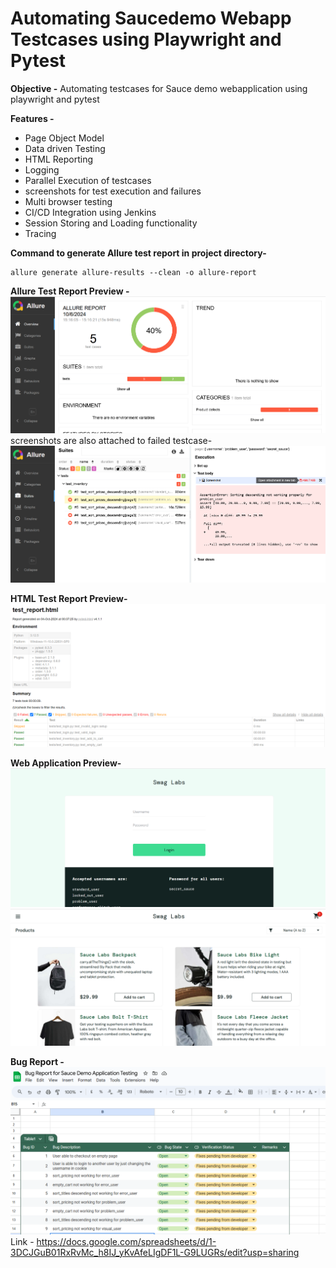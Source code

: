 # Automating Saucedemo Webapp Testcases using Playwright and Pytest

**Objective -** 
 Automating testcases for Sauce demo 
webapplication using playwright and pytest

**Features -**
 - Page Object Model 
 - Data driven Testing
 - HTML Reporting
 - Logging
 - Parallel Execution of testcases
 - screenshots for test execution and failures
 - Multi browser testing
 - CI/CD Integration using Jenkins
 - Session Storing and Loading functionality
 - Tracing 

**Command to generate Allure test report in project directory-**

```
allure generate allure-results --clean -o allure-report
```

**Allure Test Report Preview -**
![img_4.png](img_4.png)
screenshots are also attached to failed testcase-
![img_5.png](img_5.png)


**HTML Test Report Preview-**
![img.png](img.png)

**Web Application Preview-**
![img_1.png](img_1.png)
![img_2.png](img_2.png)

**Bug Report -**
![img_3.png](img_3.png)
Link - https://docs.google.com/spreadsheets/d/1-3DCJGuB01RxRvMc_h8IJ_yKvAfeLIgDF1L-G9LUGRs/edit?usp=sharing

